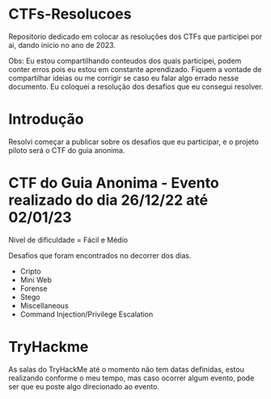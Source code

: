 # CTFs-Resolucoes
 Repositorio dedicado em colocar as resoluções dos CTFs que participei por ai, dando inicio no ano de 2023.
 
 Obs: Eu estou compartilhando conteudos dos quais participei, podem conter erros pois eu estou em constante aprendizado. Fiquem a vontade de compartilhar ideias ou me corrigir se caso eu falar algo errado nesse documento.
 Eu coloquei a resolução dos desafios que eu consegui resolver. 

# Introdução

Resolvi começar a publicar sobre os desafios que eu participar, e o projeto piloto será o CTF do guia anonima. 

# CTF do Guia Anonima - Evento realizado do dia 26/12/22 até 02/01/23

Nivel de dificuldade = Fácil e Médio

Desafios que foram encontrados no decorrer dos dias.

- Cripto
- Mini Web
- Forense
- Stego
- Miscellaneous
- Command Injection/Privilege Escalation 

# TryHackme 

As salas do TryHackMe até o momento não tem datas definidas, estou realizando conforme o meu tempo, mas caso ocorrer algum evento, pode ser que eu poste algo direcionado ao evento.
